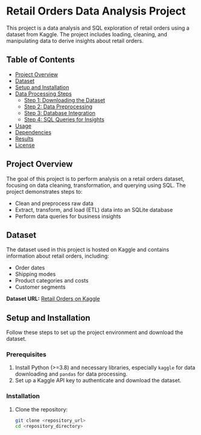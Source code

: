 
# Retail Orders Data Analysis Project

This project is a data analysis and SQL exploration of retail orders using a dataset from Kaggle. The project includes loading, cleaning, and manipulating data to derive insights about retail orders.

## Table of Contents
- [Project Overview](#project-overview)
- [Dataset](#dataset)
- [Setup and Installation](#setup-and-installation)
- [Data Processing Steps](#data-processing-steps)
  - [Step 1: Downloading the Dataset](#step-1-downloading-the-dataset)
  - [Step 2: Data Preprocessing](#step-2-data-preprocessing)
  - [Step 3: Database Integration](#step-3-database-integration)
  - [Step 4: SQL Queries for Insights](#step-4-sql-queries-for-insights)
- [Usage](#usage)
- [Dependencies](#dependencies)
- [Results](#results)
- [License](#license)

## Project Overview
The goal of this project is to perform analysis on a retail orders dataset, focusing on data cleaning, transformation, and querying using SQL. The project demonstrates steps to:
- Clean and preprocess raw data
- Extract, transform, and load (ETL) data into an SQLite database
- Perform data queries for business insights

## Dataset
The dataset used in this project is hosted on Kaggle and contains information about retail orders, including:
- Order dates
- Shipping modes
- Product categories and costs
- Customer segments

**Dataset URL:** [Retail Orders on Kaggle](https://www.kaggle.com/datasets/ankitbansal06/retail-orders)

## Setup and Installation
Follow these steps to set up the project environment and download the dataset.

### Prerequisites
1. Install Python (>=3.8) and necessary libraries, especially `kaggle` for data downloading and `pandas` for data processing.
2. Set up a Kaggle API key to authenticate and download the dataset.

### Installation
1. Clone the repository:
   ```bash
   git clone <repository_url>
   cd <repository_directory>
